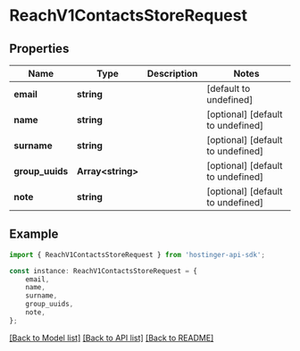 # ReachV1ContactsStoreRequest


## Properties

Name | Type | Description | Notes
------------ | ------------- | ------------- | -------------
**email** | **string** |  | [default to undefined]
**name** | **string** |  | [optional] [default to undefined]
**surname** | **string** |  | [optional] [default to undefined]
**group_uuids** | **Array&lt;string&gt;** |  | [optional] [default to undefined]
**note** | **string** |  | [optional] [default to undefined]

## Example

```typescript
import { ReachV1ContactsStoreRequest } from 'hostinger-api-sdk';

const instance: ReachV1ContactsStoreRequest = {
    email,
    name,
    surname,
    group_uuids,
    note,
};
```

[[Back to Model list]](../README.md#documentation-for-models) [[Back to API list]](../README.md#documentation-for-api-endpoints) [[Back to README]](../README.md)
